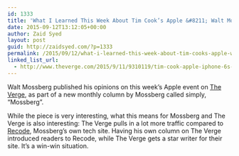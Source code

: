 ```yaml
---
id: 1333
title: 'What I Learned This Week About Tim Cook’s Apple &#8211; Walt Mossberg'
date: 2015-09-12T13:12:05+00:00
author: Zaid Syed
layout: post
guid: http://zaidsyed.com/?p=1333
permalink: /2015/09/12/what-i-learned-this-week-about-tim-cooks-apple-walt-mossberg/
linked_list_url:
  - http://www.theverge.com/2015/9/11/9310119/tim-cook-apple-iphone-6s-event
---
```

Walt Mossberg published his opinions on this week&#8217;s Apple event on [The Verge](http://theverge.com), as part of a new monthly column by Mossberg called simply, &#8220;Mossberg&#8221;.

While the piece is very interesting, what this means for Mossberg and The Verge is also interesting: The Verge pulls in a lot more traffic compared to [Recode](http://recode.net), Mossberg&#8217;s own tech site. Having his own column on The Verge introduced readers to Recode, while The Verge gets a star writer for their site. It&#8217;s a win-win situation.